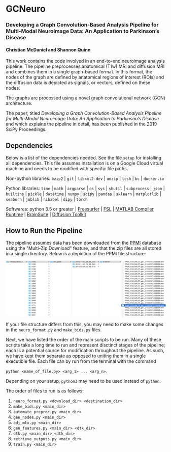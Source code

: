 # GCNeuro
### Developing a Graph Convolution-Based Analysis Pipeline for Multi-Modal Neuroimage Data: An Application to Parkinson’s Disease
#### Christian McDaniel and Shannon Quinn

This work contains the code involved in an end-to-end neuroimage analysis pipeline. The pipeline preprocesses anatomical (T1w) MRI and diffusion MRI and combines them in a single graph-based format. In this format, the nodes of the graph are defined by anatomical regions of interest (ROIs) and the diffusion data is depicted as signals, or vectors, defined on these nodes. 

The graphs are processed using a novel graph convolutional network (GCN) architecture.

The paper, titled *Developing a Graph Convolution-Based Analysis Pipeline for Multi-Modal Neuroimage Data: An Application to Parkinson’s Disease* and which explains the pipeline in detail, has been published in the 2019 SciPy Proceedings.

## Dependencies

Below is a list of the dependencies needed. See the file `setup` for installing all dependencies. This file assumes installation is on a Google Cloud virtual machine and needs to be modified with specific file paths. 

Non-python libraries: `bzip2` |  `git` | `libxml2-dev` | `unzip` | `tcsh` | `bc` | `docker.io`

Python libraries: 
  `time` | `math` | `argparse` | `os` | `sys` | `shutil` | `subprocess` | `json` | `builtins` | `pickle` | `datetime` | `numpy` | `scipy` | `pandas` | `sklearn` | `matplotlib` | `seaborn` | `joblib` | `nibabel` | `dipy` | `torch`

Softwares:
  python 3.5 or greater | [Freesurfer](http://www.freesurfer.net) | [FSL](https://fsl.fmrib.ox.ac.uk/fsl/fslwiki) | [MATLAB Compiler Runtime](https://www.mathworks.com/products/compiler/matlab-runtime.html) | [BrainSuite](http://brainsuite.org) | [Diffusion Toolkit](http://trackvis.org/dtk/) 

## How to Run the Pipeline

The pipeline assumes data has been downloaded from the [PPMI](https://www.ppmi-info.org) database using the "Multi-Zip Download" feature, and that the zip files are all stored in a single directory. Below is a depiction of the PPMI file structure: 

![](PPMI_data_strxr.png)

If your file structure differs from this, you may need to make some changes in the `neuro_format.py` and `make_bids.py` files. 

Next, we have listed the order of the main scripts to be run. Many of these scripts take a long time to run and represent disctinct stages of the pipeline; each is a potential source for modification throughout the pipeline. As such, we have kept them separate as opposed to uniting them in a single executible file. Each file can by run from the terminal with the command 

`python <name_of_file.py> <arg_1> ... <arg_n>`. 

Depending on your setup, `python3` may need to be used instead of `python`.

The order of files to run is as follows: 

1. `neuro_format.py <download_dir> <destination_dir>`
2. `make_bids.py <main_dir>`
3. `automate_preproc.py <main_dir>`
4. `gen_nodes.py <main_dir>`
5. `adj_mtx.py <main_dir>`
6. `gen_features.py <main_dir> <dtk_dir>`
7. `dtk.py <main_dir> <dtk_dir>`
8. `retrieve_outputs.py <main_dir>`
9. `train.py <main_dir>`
